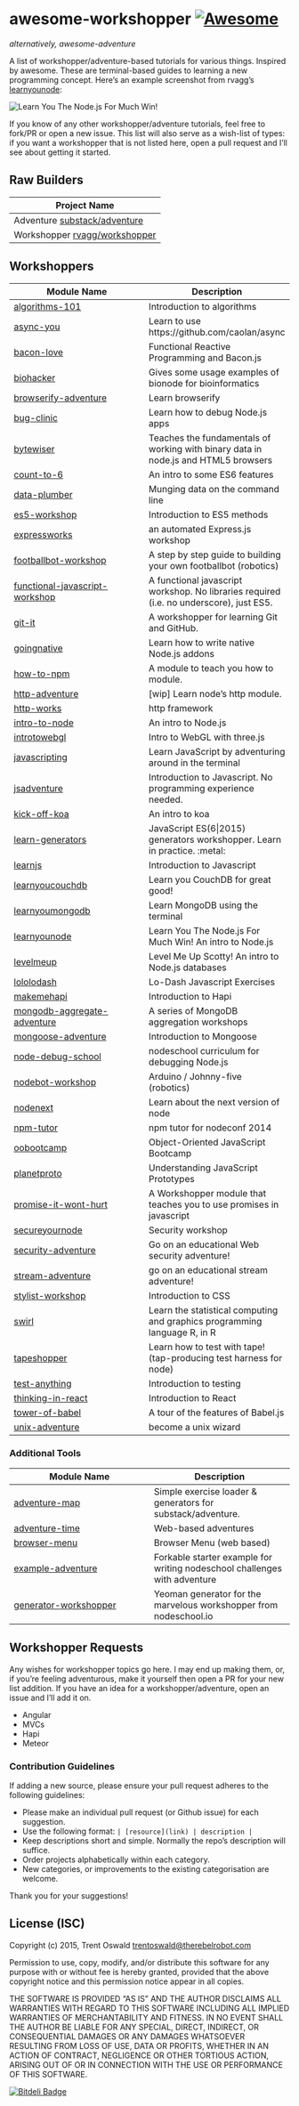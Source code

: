 awesome-workshopper [![Awesome](https://cdn.rawgit.com/sindresorhus/awesome/d7305f38d29fed78fa85652e3a63e154dd8e8829/media/badge.svg)](https://github.com/sindresorhus/awesome)
===============================================================================================================================================================================

*alternatively, awesome-adventure*

A list of workshopper/adventure-based tutorials for various things. Inspired by awesome. These are terminal-based guides to learning a new programming concept. Here’s an example screenshot from rvagg’s [learnyounode](https://github.com/workshopper/learnyounode):

![Learn You The Node.js For Much Win!](https://raw.github.com/rvagg/learnyounode/master/learnyounode.png)

If you know of any other workshopper/adventure tutorials, feel free to fork/PR or open a new issue. This list will also serve as a wish-list of types: if you want a workshopper that is not listed here, open a pull request and I’ll see about getting it started.

Raw Builders
------------

<table><thead><tr class="header"><th>Project Name</th></tr></thead><tbody><tr class="odd"><td>Adventure <a href="https://github.com/substack/adventure">substack/adventure</a></td></tr><tr class="even"><td>Workshopper <a href="https://github.com/workshopper/workshopper">rvagg/workshopper</a></td></tr></tbody></table>

Workshoppers
------------

<table><colgroup><col style="width: 50%" /><col style="width: 50%" /></colgroup><thead><tr class="header"><th>Module Name</th><th>Description</th></tr></thead><tbody><tr class="odd"><td><a href="https://github.com/linclark/algorithms-101">algorithms-101</a></td><td>Introduction to algorithms</td></tr><tr class="even"><td><a href="https://github.com/bulkan/async-you">async-you</a></td><td>Learn to use https://github.com/caolan/async</td></tr><tr class="odd"><td><a href="https://github.com/mikaelbr/bacon-love">bacon-love</a></td><td>Functional Reactive Programming and Bacon.js</td></tr><tr class="even"><td><a href="https://github.com/bionode/biohacker">biohacker</a></td><td>Gives some usage examples of bionode for bioinformatics</td></tr><tr class="odd"><td><a href="https://github.com/substack/browserify-adventure">browserify-adventure</a></td><td>Learn browserify</td></tr><tr class="even"><td><a href="https://github.com/othiym23/bug-clinic">bug-clinic</a></td><td>Learn how to debug Node.js apps</td></tr><tr class="odd"><td><a href="https://github.com/maxogden/bytewiser">bytewiser</a></td><td>Teaches the fundamentals of working with binary data in node.js and HTML5 browsers</td></tr><tr class="even"><td><a href="https://github.com/domenic/count-to-6">count-to-6</a></td><td>An intro to some ES6 features</td></tr><tr class="odd"><td><a href="https://github.com/maxogden/data-plumber">data-plumber</a></td><td>Munging data on the command line</td></tr><tr class="even"><td><a href="https://github.com/timoxley/es5-workshop">es5-workshop</a></td><td>Introduction to ES5 methods</td></tr><tr class="odd"><td><a href="https://github.com/azat-co/expressworks">expressworks</a></td><td>an automated Express.js workshop</td></tr><tr class="even"><td><a href="https://github.com/alanshaw/footballbot-workshop">footballbot-workshop</a></td><td>A step by step guide to building your own footballbot (robotics)</td></tr><tr class="odd"><td><a href="https://github.com/timoxley/functional-javascript-workshop">functional-javascript-workshop</a></td><td>A functional javascript workshop. No libraries required (i.e. no underscore), just ES5.</td></tr><tr class="even"><td><a href="https://github.com/jlord/git-it">git-it</a></td><td>A workshopper for learning Git and GitHub.</td></tr><tr class="odd"><td><a href="https://github.com/workshopper/goingnative">goingnative</a></td><td>Learn how to write native Node.js addons</td></tr><tr class="even"><td><a href="https://github.com/npm/how-to-npm">how-to-npm</a></td><td>A module to teach you how to module.</td></tr><tr class="odd"><td><a href="https://github.com/yoshuawuyts/http-adventure">http-adventure</a></td><td>[wip] Learn node’s http module.</td></tr><tr class="even"><td><a href="https://github.com/Raynos/http-works">http-works</a></td><td>http framework</td></tr><tr class="odd"><td><a href="https://github.com/sherodtaylor/intro-to-node">intro-to-node</a></td><td>An intro to Node.js</td></tr><tr class="even"><td><a href="https://github.com/alexmackey/IntroToWebGLWithThreeJS">introtowebgl</a></td><td>Intro to WebGL with three.js</td></tr><tr class="odd"><td><a href="https://github.com/sethvincent/javascripting">javascripting</a></td><td>Learn JavaScript by adventuring around in the terminal</td></tr><tr class="even"><td><a href="https://github.com/mk30/jsadventure">jsadventure</a></td><td>Introduction to Javascript. No programming experience needed.</td></tr><tr class="odd"><td><a href="https://github.com/koajs/kick-off-koa">kick-off-koa</a></td><td>An intro to koa</td></tr><tr class="even"><td><a href="https://github.com/isRuslan/learn-generators">learn-generators</a></td><td>JavaScript ES(6|2015) generators workshopper. Learn in practice. :metal:</td></tr><tr class="odd"><td><a href="https://github.com/mikeal/learnjs">learnjs</a></td><td>Introduction to Javascript</td></tr><tr class="even"><td><a href="https://github.com/robertkowalski/learnyoucouchdb">learnyoucouchdb</a></td><td>Learn you CouchDB for great good!</td></tr><tr class="odd"><td><a href="https://github.com/braz/learnyoumongodb">learnyoumongodb</a></td><td>Learn MongoDB using the terminal</td></tr><tr class="even"><td><a href="https://github.com/workshopper/learnyounode">learnyounode</a></td><td>Learn You The Node.js For Much Win! An intro to Node.js</td></tr><tr class="odd"><td><a href="https://github.com/workshopper/levelmeup">levelmeup</a></td><td>Level Me Up Scotty! An intro to Node.js databases</td></tr><tr class="even"><td><a href="https://github.com/mdunisch/lololodash">lololodash</a></td><td>Lo-Dash Javascript Exercises</td></tr><tr class="odd"><td><a href="https://github.com/nvcexploder/makemehapi">makemehapi</a></td><td>Introduction to Hapi</td></tr><tr class="even"><td><a href="https://github.com/braz/mongodb-aggregate-adventure">mongodb-aggregate-adventure</a></td><td>A series of MongoDB aggregation workshops</td></tr><tr class="odd"><td><a href="https://github.com/wearefractal/mongoose-adventure">mongoose-adventure</a></td><td>Introduction to Mongoose</td></tr><tr class="even"><td><a href="https://github.com/joyent/node-debug-school">node-debug-school</a></td><td>nodeschool curriculum for debugging Node.js</td></tr><tr class="odd"><td><a href="https://github.com/tableflip/nodebot-workshop">nodebot-workshop</a></td><td>Arduino / Johnny-five (robotics)</td></tr><tr class="even"><td><a href="https://github.com/geek/nodenext">nodenext</a></td><td>Learn about the next version of node</td></tr><tr class="odd"><td><a href="https://github.com/timoxley/npm-tutor">npm-tutor</a></td><td>npm tutor for nodeconf 2014</td></tr><tr class="even"><td><a href="https://github.com/winsonwq/OOBootcamp.js">oobootcamp</a></td><td>Object-Oriented JavaScript Bootcamp</td></tr><tr class="odd"><td><a href="https://github.com/sporto/planetproto">planetproto</a></td><td>Understanding JavaScript Prototypes</td></tr><tr class="even"><td><a href="https://github.com/stevekane/promise-it-wont-hurt">promise-it-wont-hurt</a></td><td>A Workshopper module that teaches you to use promises in javascript</td></tr><tr class="odd"><td><a href="https://github.com/someoneweird/secureyournode">secureyournode</a></td><td>Security workshop</td></tr><tr class="even"><td><a href="https://github.com/toolness/security-adventure">security-adventure</a></td><td>Go on an educational Web security adventure!</td></tr><tr class="odd"><td><a href="https://github.com/substack/stream-adventure">stream-adventure</a></td><td>go on an educational stream adventure!</td></tr><tr class="even"><td><a href="https://github.com/alanshaw/stylist">stylist-workshop</a></td><td>Introduction to CSS</td></tr><tr class="odd"><td><a href="https://github.com/swirldev/swirl">swirl</a></td><td>Learn the statistical computing and graphics programming language R, in R</td></tr><tr class="even"><td><a href="https://github.com/tomgco/tapeshopper">tapeshopper</a></td><td>Learn how to test with tape! (tap-producing test harness for node)</td></tr><tr class="odd"><td><a href="https://github.com/finnp/test-anything">test-anything</a></td><td>Introduction to testing</td></tr><tr class="even"><td><a href="https://github.com/asbjornenge/thinking-in-react">thinking-in-react</a></td><td>Introduction to React</td></tr><tr class="odd"><td><a href="https://github.com/yosuke-furukawa/tower-of-babel">tower-of-babel</a></td><td>A tour of the features of Babel.js</td></tr><tr class="even"><td><a href="https://github.com/substack/unix-adventure">unix-adventure</a></td><td>become a unix wizard</td></tr></tbody></table>

### Additional Tools

<table><colgroup><col style="width: 50%" /><col style="width: 50%" /></colgroup><thead><tr class="header"><th>Module Name</th><th>Description</th></tr></thead><tbody><tr class="odd"><td><a href="https://github.com/timoxley/adventure-map">adventure-map</a></td><td>Simple exercise loader &amp; generators for substack/adventure.</td></tr><tr class="even"><td><a href="https://github.com/maxogden/adventure-time">adventure-time</a></td><td>Web-based adventures</td></tr><tr class="odd"><td><a href="https://www.npmjs.com/package/browser-menu">browser-menu</a></td><td>Browser Menu (web based)</td></tr><tr class="even"><td><a href="https://github.com/substack/example-adventure">example-adventure</a></td><td>Forkable starter example for writing nodeschool challenges with adventure</td></tr><tr class="odd"><td><a href="https://github.com/mindcookin/generator-workshopper">generator-workshopper</a></td><td>Yeoman generator for the marvelous workshopper from nodeschool.io</td></tr></tbody></table>

Workshopper Requests
--------------------

Any wishes for workshopper topics go here. I may end up making them, or, if you’re feeling adventurous, make it yourself then open a PR for your new list addition. If you have an idea for a workshopper/adventure, open an issue and I’ll add it on.

-   Angular
-   MVCs
-   Hapi
-   Meteor

### Contribution Guidelines

If adding a new source, please ensure your pull request adheres to the following guidelines:

-   Please make an individual pull request (or Github issue) for each suggestion.
-   Use the following format: `| [resource](link) | description |`
-   Keep descriptions short and simple. Normally the repo’s description will suffice.
-   Order projects alphabetically within each category.
-   New categories, or improvements to the existing categorisation are welcome.

Thank you for your suggestions!

License (ISC)
-------------

Copyright (c) 2015, Trent Oswald <a href="mailto:trentoswald@therebelrobot.com" class="email">trentoswald@therebelrobot.com</a>

Permission to use, copy, modify, and/or distribute this software for any purpose with or without fee is hereby granted, provided that the above copyright notice and this permission notice appear in all copies.

THE SOFTWARE IS PROVIDED “AS IS” AND THE AUTHOR DISCLAIMS ALL WARRANTIES WITH REGARD TO THIS SOFTWARE INCLUDING ALL IMPLIED WARRANTIES OF MERCHANTABILITY AND FITNESS. IN NO EVENT SHALL THE AUTHOR BE LIABLE FOR ANY SPECIAL, DIRECT, INDIRECT, OR CONSEQUENTIAL DAMAGES OR ANY DAMAGES WHATSOEVER RESULTING FROM LOSS OF USE, DATA OR PROFITS, WHETHER IN AN ACTION OF CONTRACT, NEGLIGENCE OR OTHER TORTIOUS ACTION, ARISING OUT OF OR IN CONNECTION WITH THE USE OR PERFORMANCE OF THIS SOFTWARE.

[![Bitdeli Badge](https://d2weczhvl823v0.cloudfront.net/therebelrobot/awesome-workshopper/trend.png)](https://bitdeli.com/free "Bitdeli Badge")
